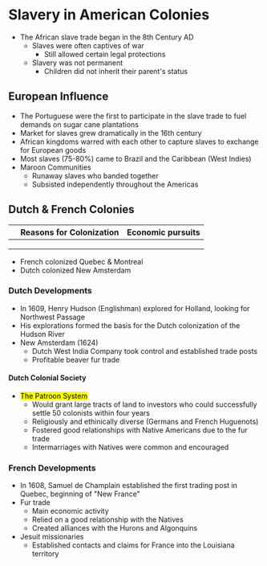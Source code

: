 # Slavery in American Colonies

- The African slave trade began in the 8th Century AD
    - Slaves were often captives of war
        - Still allowed certain legal protections
    - Slavery was not permanent
        - Children did not inherit their parent's status

## European Influence

- The Portuguese were the first to participate in the slave trade to fuel demands on sugar cane plantations
- Market for slaves grew dramatically in the 16th century
- African kingdoms warred with each other to capture slaves to exchange for European goods
- Most slaves (75-80%) came to Brazil and the Caribbean (West Indies)
- Maroon Communities
    - Runaway slaves who banded together
    - Subsisted independently throughout the Americas

## Dutch & French Colonies

|   | Reasons for Colonization | Economic pursuits |
| - | ------------------------ | ----------------- |
|   |
|   |
|   |

- French colonized Quebec & Montreal
- Dutch colonized New Amsterdam

### Dutch Developments

- In 1609, Henry Hudson (Englishman) explored for Holland, looking for Northwest Passage
- His explorations formed the basis for the Dutch colonization of the Hudson River
- New Amsterdam (1624)
    - Dutch West India Company took control and established trade posts
    - Profitable beaver fur trade

#### Dutch Colonial Society

- <mark>The Patroon System</mark>
    - Would grant large tracts of land to investors who could successfully settle 50 colonists within four years
    - Religiously and ethinically diverse (Germans and French Huguenots)
    - Fostered good relationships with Native Americans due to the fur trade
    - Intermarriages with Natives were common and encouraged

### French Developments

- In 1608, Samuel de Champlain established the first trading post in Quebec, beginning of "New France"
- Fur trade
    - Main economic activity
    - Relied on a good relationship with the Natives
    - Created alliances with the Hurons and Algonquins
- Jesuit missionaries
    - Established contacts and claims for France into the Louisiana territory